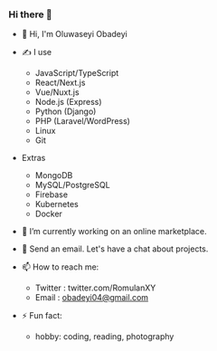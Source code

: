 ### Hi there 👋

- 👋 Hi, I'm Oluwaseyi Obadeyi
- ✍ I use
  * JavaScript/TypeScript
  * React/Next.js
  * Vue/Nuxt.js
  * Node.js (Express)
  * Python (Django)
  * PHP (Laravel/WordPress)
  * Linux
  * Git
  
- Extras
  * MongoDB
  * MySQL/PostgreSQL 
  * Firebase 
  * Kubernetes
  * Docker

- 🔭 I’m currently working on an online marketplace.
- 👯 Send an email. Let's have a chat about projects.
- 📫 How to reach me: 
  * Twitter : twitter.com/RomulanXY
  * Email : obadeyi04@gmail.com
- ⚡ Fun fact: 
  * hobby: coding, reading, photography
